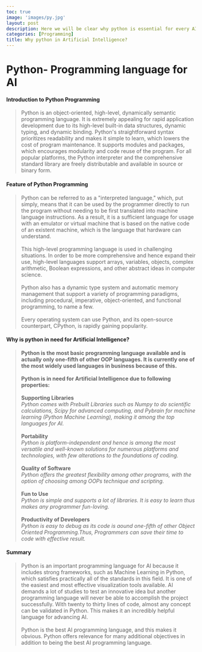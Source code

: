 ```yaml
---
toc: true
image: 'images/py.jpg'
layout: post
description: Here we will be clear why python is essential for every AI programmers.
categories: [Programming]
title: Why python in Artificial Intelligence?
---
```



# Python- Programming language for AI

#### Introduction to Python Programming

>Python is an object-oriented, high-level, dynamically semantic programming language. It is extremely appealing for rapid application development due to its high-level built-in data structures, dynamic typing, and dynamic binding. Python's straightforward syntax prioritizes readability and makes it simple to learn, which lowers the cost of program maintenance. It supports modules and packages, which encourages modularity and code reuse of the program. For all popular platforms, the Python interpreter and the comprehensive standard library are freely distributable and available in source or binary form.


#### Feature of Python Programming

>Python can be referred to as a "interpreted language," which, put simply, means that it can be used by the programmer directly to run the program without needing to be first translated into machine language instructions. As a result, it is a sufficient language for usage with an emulator or virtual machine that is based on the native code of an existent machine, which is the language that hardware can understand.<br><br>This high-level programming language is used in challenging situations. In order to be more comprehensive and hence expand their use, high-level languages support arrays, variables, objects, complex arithmetic, Boolean expressions, and other abstract ideas in computer science.<br><br>Python also has a dynamic type system and automatic memory management that support a variety of programming paradigms, including procedural, imperative, object-oriented, and functional programming, to name a few.<br><br>Every operating system can use Python, and its open-source counterpart, CPython, is rapidly gaining popularity.








#### Why is python in need for Artificial Intelligence?

>**Python is the most basic programming language available and is actually only one-fifth of other OOP languages. It is currently one of the most widely used languages in business because of this.<br><br>Python is in need for Artificial Intelligence due to following properties:**<br><br> **Supporting Libraries** <br>*Python comes with Prebuilt Libraries such as Numpy to do scientific calculations, Scipy for advanced computing, and Pybrain for machine learning (Python Machine Learning), making it among the top languages for AI.*<br><br>**Portability**<br>*Python is platform-independent and hence is among the most versatile and well-known solutions for numerous platforms and technologies, with few alterations to the foundations of coding.*<br><br>**Quality of Software**<br>*Python offers the greatest flexibility among other programs, with the option of choosing among OOPs technique and scripting.*<br><br>**Fun to Use**<br>
*Python is simple and supports a lot of libraries. It is easy to learn thus makes any programmer fun-loving.*
<br><br>**Productivity of Developers**<br>*Python is easy to debug as its code is aound one-fifth of other Object Oriented Programming.Thus, Programmers can save their time to code with effective result.*


#### Summary
 
>Python is an important programming language for AI because it includes strong frameworks, such as Machine Learning in Python, which satisfies practically all of the standards in this field. It is one of the easiest and most effective visualization tools available.
AI demands a lot of studies to test an innovative idea but another programming language will never be able to accomplish the project successfully. With twenty to thirty lines of code, almost any concept can be validated in Python. This makes it an incredibly helpful language for advancing AI.<br><br>Python is the best AI programming language, and this makes it obvious. Python offers relevance for many additional objectives in addition to being the best AI programming language.





